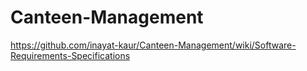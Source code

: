 # Canteen-Management

https://github.com/inayat-kaur/Canteen-Management/wiki/Software-Requirements-Specifications
